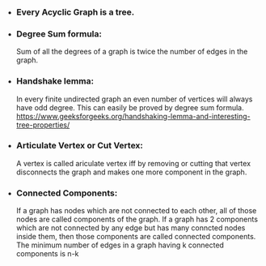 * ### Every Acyclic Graph is a tree.

* ### Degree Sum formula:
  Sum of all the degrees of a graph is twice the number of edges in the graph.

* ### Handshake lemma:
  In every finite undirected graph an even number of vertices will always have odd degree. This can easily be proved by degree sum formula.
  https://www.geeksforgeeks.org/handshaking-lemma-and-interesting-tree-properties/

* ### Articulate Vertex or Cut Vertex:
  A vertex is called ariculate vertex iff by removing or cutting that vertex disconnects the graph and makes one more component in the graph.

* ### Connected Components:
  If a graph has nodes which are not connected to each other, all of those nodes are called components of the graph.
  If a graph has 2 components which are not connected by any edge but has many conncted nodes inside them, then those components are called connected components.
  The minimum number of edges in a graph having k connected components is n-k 
